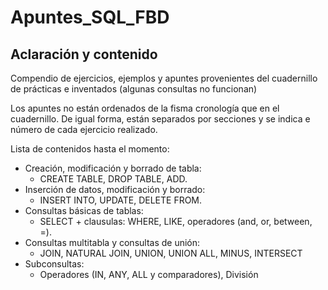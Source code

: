 # Apuntes_SQL_FBD

## Aclaración y contenido

Compendio de ejercicios, ejemplos y apuntes provenientes del cuadernillo de prácticas e inventados (algunas consultas no funcionan)  

Los apuntes no están ordenados de la fisma cronología que en el cuadernillo. De igual forma, están separados por secciones y se indica e número de cada ejercicio realizado.  

Lista de contenidos hasta el momento:

- Creación, modificación y borrado de tabla:
	- CREATE TABLE, DROP TABLE, ADD.  
- Inserción de datos, modificación y borrado:  
	-  INSERT INTO, UPDATE, DELETE FROM.  
- Consultas básicas de tablas:  
	- SELECT + clausulas: WHERE, LIKE, operadores (and, or, between, =).  
- Consultas multitabla y consultas de unión:  
	- JOIN, NATURAL JOIN, UNION, UNION ALL, MINUS, INTERSECT
- Subconsultas:  
	- Operadores (IN, ANY, ALL y comparadores), División

